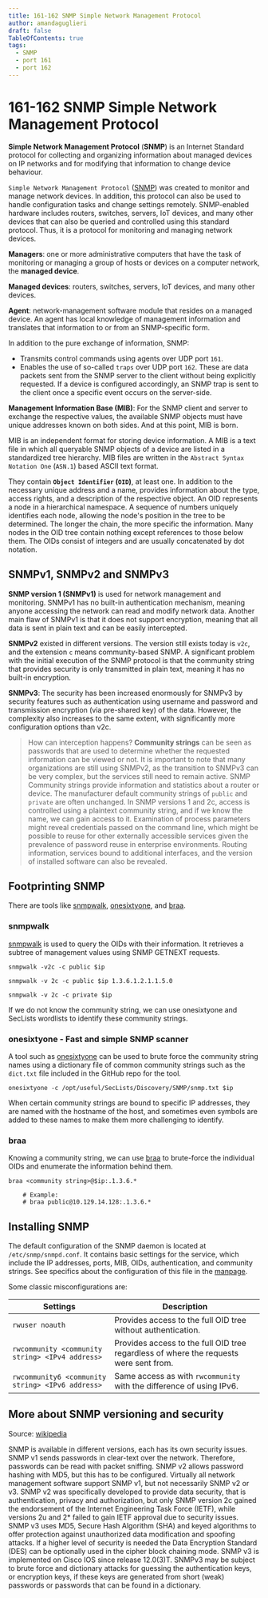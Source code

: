 ```yaml
---
title: 161-162 SNMP Simple Network Management Protocol 
author: amandaguglieri
draft: false
TableOfContents: true
tags:
  - SNMP
  - port 161
  - port 162
---
```


# 161-162 SNMP Simple Network Management Protocol 

**Simple Network Management Protocol** (**SNMP**) is an Internet Standard protocol for collecting and organizing information about managed devices on IP networks and for modifying that information to change device behaviour.

`Simple Network Management Protocol` ([SNMP](https://datatracker.ietf.org/doc/html/rfc1157)) was created to monitor and manage network devices. In addition, this protocol can also be used to handle configuration tasks and change settings remotely. SNMP-enabled hardware includes routers, switches, servers, IoT devices, and many other devices that can also be queried and controlled using this standard protocol. Thus, it is a protocol for monitoring and managing network devices.

**Managers**:  one or more administrative computers that have the task of monitoring or managing a group of hosts or devices on a computer network, the **managed device**.

**Managed devices**:  routers, switches, servers, IoT devices, and many other devices.

**Agent**:  network-management software module that resides on a managed device. An agent has local knowledge of management information and translates that information to or from an SNMP-specific form. 

In addition to the pure exchange of information, SNMP: 

- Transmits control commands using agents over UDP port `161`. 
- Enables the use of so-called `traps` over UDP port `162`. These are data packets sent from the SNMP server to the client without being explicitly requested. If a device is configured accordingly, an SNMP trap is sent to the client once a specific event occurs on the server-side.


**Management Information Base (MIB)**: For the SNMP client and server to exchange the respective values, the available SNMP objects must have unique addresses known on both sides. And at this point, MIB is born. 

MIB is an independent format for storing device information. A MIB is a text file in which all queryable SNMP objects of a device are listed in a standardized tree hierarchy. MIB files are written in the `Abstract Syntax Notation One` (`ASN.1`) based ASCII text format. 

They contain **`Object Identifier` (`OID`)**, at least one. In addition to the necessary unique address and a name, provides information about the type, access rights, and a description of the respective object. An OID represents a node in a hierarchical namespace. A sequence of numbers uniquely identifies each node, allowing the node's position in the tree to be determined. The longer the chain, the more specific the information. Many nodes in the OID tree contain nothing except references to those below them. The OIDs consist of integers and are usually concatenated by dot notation.


## SNMPv1, SNMPv2 and SNMPv3

**SNMP version 1 (SNMPv1)** is used for network management and monitoring. SNMPv1 has no built-in authentication mechanism, meaning anyone accessing the network can read and modify network data. Another main flaw of SNMPv1 is that it does not support encryption, meaning that all data is sent in plain text and can be easily intercepted. 

**SNMPv2** existed in different versions. The version still exists today is `v2c`, and the extension `c` means community-based SNMP. A significant problem with the initial execution of the SNMP protocol is that the community string that provides security is only transmitted in plain text, meaning it has no built-in encryption.

**SNMPv3**: The security has been increased enormously for SNMPv3 by security features such as authentication using username and password and transmission encryption (via pre-shared key) of the data. However, the complexity also increases to the same extent, with significantly more configuration options than v2c.


> How can interception happens? **Community strings** can be seen as passwords that are used to determine whether the requested information can be viewed or not. It is important to note that many organizations are still using SNMPv2, as the transition to SNMPv3 can be very complex, but the services still need to remain active. SNMP Community strings provide information and statistics about a router or device. The manufacturer default community strings of `public` and `private` are often unchanged. In SNMP versions 1 and 2c, access is controlled using a plaintext community string, and if we know the name, we can gain access to it. Examination of process parameters might reveal credentials passed on the command line, which might be possible to reuse for other externally accessible services given the prevalence of password reuse in enterprise environments. Routing information, services bound to additional interfaces, and the version of installed software can also be revealed.

## Footprinting SNMP

There are tools like [snmpwalk](snmpwalk.md), [onesixtyone](onesixtyone.md), and [braa](braa.md). 


### snmpwalk

[snmpwalk](snmpwalk.md) is used to query the OIDs with their information. It retrieves a subtree of management values using SNMP GETNEXT requests.

```shell-session
snmpwalk -v2c -c public $ip
```

```shell-session
snmpwalk -v 2c -c public $ip 1.3.6.1.2.1.1.5.0
```

```shell-session
snmpwalk -v 2c -c private $ip
```

 If we do not know the community string, we can use onesixtyone and SecLists wordlists to identify these community strings.


### onesixtyone - Fast and simple SNMP scanner

A tool such as [onesixtyone](onesixtyone.md) can be used to brute force the community string names using a dictionary file of common community strings such as the `dict.txt` file included in the GitHub repo for the tool.

```shell-session
onesixtyone -c /opt/useful/SecLists/Discovery/SNMP/snmp.txt $ip
```

When certain community strings are bound to specific IP addresses, they are named with the hostname of the host, and sometimes even symbols are added to these names to make them more challenging to identify.


### braa 

Knowing a community string, we can use [braa](braa.md) to brute-force the individual OIDs and enumerate the information behind them.

```shell-session
braa <community string>@$ip:.1.3.6.*   

	# Example:
	# braa public@10.129.14.128:.1.3.6.*
```


## Installing SNMP

The default configuration of the SNMP daemon is located at `/etc/snmp/snmpd.conf`. It contains basic settings for the service, which include the IP addresses, ports, MIB, OIDs, authentication, and community strings. See specifics about the configuration of this file in the [manpage](http://www.net-snmp.org/docs/man/snmpd.conf.html).

Some classic misconfigurations are:

|**Settings**|**Description**|
|---|---|
|`rwuser noauth`|Provides access to the full OID tree without authentication.|
|`rwcommunity <community string> <IPv4 address>`|Provides access to the full OID tree regardless of where the requests were sent from.|
|`rwcommunity6 <community string> <IPv6 address>`|Same access as with `rwcommunity` with the difference of using IPv6.|


## More about SNMP versioning and security

Source: [wikipedia](https://en.wikipedia.org/wiki/Simple_Network_Management_Protocol)

SNMP is available in different versions, each has its own security issues. SNMP v1 sends passwords in clear-text over the network. Therefore, passwords can be read with packet sniffing. SNMP v2 allows password hashing with MD5, but this has to be configured. Virtually all network management software support SNMP v1, but not necessarily SNMP v2 or v3. SNMP v2 was specifically developed to provide data security, that is authentication, privacy and authorization, but only SNMP version 2c gained the endorsement of the Internet Engineering Task Force (IETF), while versions 2u and 2* failed to gain IETF approval due to security issues. SNMP v3 uses MD5, Secure Hash Algorithm (SHA) and keyed algorithms to offer protection against unauthorized data modification and spoofing attacks. If a higher level of security is needed the Data Encryption Standard (DES) can be optionally used in the cipher block chaining mode. SNMP v3 is implemented on Cisco IOS since release 12.0(3)T. SNMPv3 may be subject to brute force and dictionary attacks for guessing the authentication keys, or encryption keys, if these keys are generated from short (weak) passwords or passwords that can be found in a dictionary.
